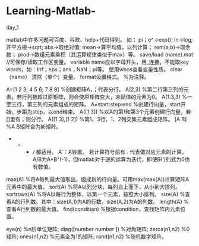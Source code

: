 # Learning-Matlab-
day_1

matlab中许多问题可百度、谷歌、help+代码得到。  如： pi；e^->exp();  ln->log;  开平方根->sqrt;  abs->取绝对值;  mean->算平均值，以列计算；  rem(a,b)->取余数；  prod->数组元素乘积（其运算规律类似于max）等。
save/load (name).mat    //可保存/读取工作区变量。
variable name应以字母开头，用_连接。不能取key words，如：Inf；eps；ans；NaN；pi等。
使用whos查看变量性质。  clear （name） 清除（单个）变量。  format设置格式。  %为注释。

A=[1 2 3; 4 5 6; 7 8 9]    %创建矩阵A，；代表分行。
A(2,3)                     %第二行第三列的元素。若行列数超过原矩阵，则会使原矩阵变大，未赋值的元素为0。
A(1:3,3)                   %一至三行，第三列的元素组成的矩阵。
A=start:step:end           %创建行向量，start开始，步距为step，以end结束。
A([1 3])                   %以A的第1和第3个元素创建行向量，若[]里有；则分行。
A([1 3],[1 2])             %第1、3行，1、2列交集元素组成矩阵。
[A B]                      %A B矩阵合为新矩阵。

+ - * / 都适用。
A'：A转置。    若计算符号前有 . 代表做对应元素的计算。    A/B为A*B^(-1)，但matlab对于逆的运算为迭代，即使B行列式为0也有数值。

max(A)                  %将A每列最大值取出，组成新的行向量。可用max(max(A))计算矩阵A元素中的最大值。
sort(A)                 %将A以列分块，每列自上而下，从小到大排列。
sortrows(A)             %将A以每行为整体，以第一个元素，按照大小排列。
size(A)                 %查看A的行列数。其中：size(A,1)为A的行数，size(A,2)为A的列数。
length(A)               %查看A行列数的最大值。
find(conditian)         %根据condition，查找矩阵内元素位置。

eye(n) %n阶单位矩阵;   diag([number number     ]) %对角矩阵;   zeros(n1,n2) %0矩阵;   ones(n1,n2) %元素全为1的矩阵;   rand(n1,n2) %随机数字矩阵。
